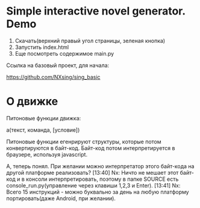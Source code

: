# Simple interactive novel generator. Demo

1. Скачать(верхний правый угол страницы, зеленая кнопка)
2. Запустить index.html
3. Еще посмотреть содержимое main.py

Ссылка на базовый проект, для начала:

https://github.com/NXsing/sing_basic

# О движке

Питоновые функции движка:

a(текст, команда, [условие])

Питоновые функции егенрируют структуры, которые потом конвертируются в байт-код.
Байт-код потом интерпретируется в браузере, используя javascript.

А, теперь понял. При желании можно интерпретатор этого байт-кода на другой платформе реализовать?
[13:40] Nx: Ничто не мешает этот байт-код и в консоли интерпретировать, поэтому в папке SOURCE есть console_run.py(управление через клавиши 1,2,3 и Enter).
[13:41] Nx: Всего 15 инструкций - можно буквально за день на любую платформу портировать(даже Android, при желании).
